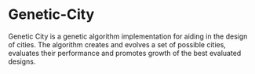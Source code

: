 # Genetic-City
Genetic City is a genetic algorithm implementation for aiding in the design of cities. The algorithm creates and evolves a set of possible cities, evaluates their performance and promotes growth of the best evaluated designs. 
